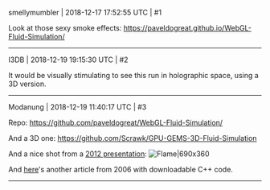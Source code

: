 smellymumbler | 2018-12-17 17:52:55 UTC | #1

Look at those sexy smoke effects: https://paveldogreat.github.io/WebGL-Fluid-Simulation/

-------------------------

I3DB | 2018-12-19 19:15:30 UTC | #2


It would be visually stimulating to see this run in holographic space, using a 3D version.

-------------------------

Modanung | 2018-12-19 11:40:17 UTC | #3

Repo:
https://github.com/paveldogreat/WebGL-Fluid-Simulation/

And a 3D one:
https://github.com/Scrawk/GPU-GEMS-3D-Fluid-Simulation

And a nice shot from a [2012 presentation](http://on-demand.gputechconf.com/gtc/2012/presentations/S0102-GTC2012-Flame-Simulation-Games.pdf):
![Flame|690x360](upload://xpzSLqI1s3B7TxVkSDjdtgXnk1.png)

And [here](https://graphics.ethz.ch/teaching/former/imagesynthesis_06/miniprojects/p3/)'s another article from 2006 with downloadable C++ code.

-------------------------

